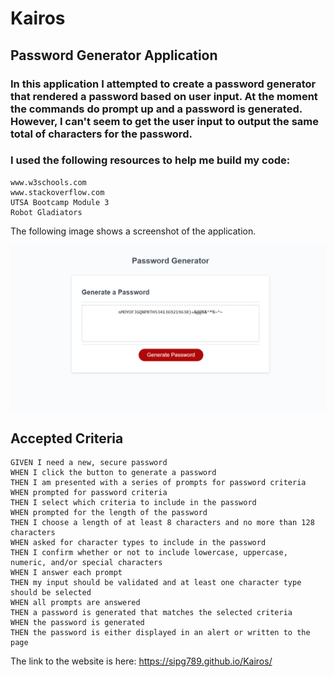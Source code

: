 # Kairos
## Password Generator Application 

### In this application I attempted to create a password generator that rendered a password based on user input. At the moment the commands do prompt up and a password is generated. However, I can't seem to get the user input to output the same total of characters for the password. 

### I used the following resources to help me build my code:
```
www.w3schools.com
www.stackoverflow.com 
UTSA Bootcamp Module 3
Robot Gladiators
```

The following image shows a screenshot of the application. 

![screenshot](./assets/web-sample.png)

## Accepted Criteria 

```
GIVEN I need a new, secure password
WHEN I click the button to generate a password
THEN I am presented with a series of prompts for password criteria
WHEN prompted for password criteria
THEN I select which criteria to include in the password
WHEN prompted for the length of the password
THEN I choose a length of at least 8 characters and no more than 128 characters
WHEN asked for character types to include in the password
THEN I confirm whether or not to include lowercase, uppercase, numeric, and/or special characters
WHEN I answer each prompt
THEN my input should be validated and at least one character type should be selected
WHEN all prompts are answered
THEN a password is generated that matches the selected criteria
WHEN the password is generated
THEN the password is either displayed in an alert or written to the page
```

The link to the website is here: https://sipg789.github.io/Kairos/ 
